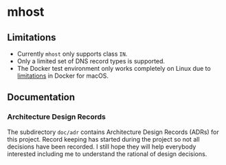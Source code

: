 # mhost

## Limitations

* Currently `mhost` only supports class `IN`.
* Only a limited set of DNS record types is supported.
* The Docker test environment only works completely on Linux due to [limitations](https://docs.docker.com/docker-for-mac/networking/#known-limitations-use-cases-and-workarounds) in Docker for macOS.

## Documentation

### Architecture Design Records

The subdirectory `doc/adr` contains Architecture Design Records (ADRs) for this project. Record keeping has started during the project so not all decisions have been recorded. I still hope they will help everybody interested including me to understand the rational of design decisions.

